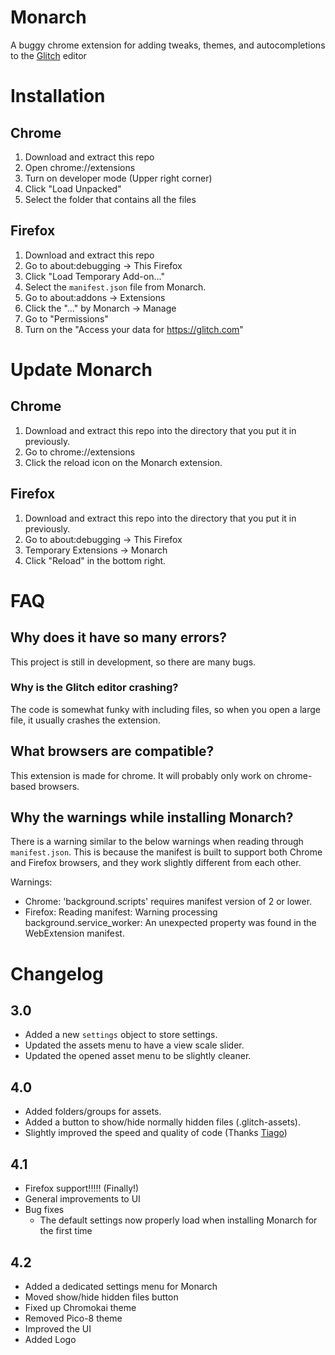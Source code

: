 # Monarch
A buggy chrome extension for adding tweaks, themes, and autocompletions to the [Glitch](https://glitch.com) editor

# Installation

## Chrome
1. Download and extract this repo
2. Open chrome://extensions
3. Turn on developer mode (Upper right corner)
4. Click "Load Unpacked"
5. Select the folder that contains all the files

## Firefox
1. Download and extract this repo
2. Go to about:debugging -> This Firefox
3. Click "Load Temporary Add-on..."
4. Select the `manifest.json` file from Monarch.
5. Go to about:addons -> Extensions
6. Click the "..." by Monarch -> Manage
7. Go to "Permissions"
8. Turn on the "Access your data for https://glitch.com"

# Update Monarch

## Chrome
1. Download and extract this repo into the directory that you put it in previously.
2. Go to chrome://extensions
3. Click the reload icon on the Monarch extension.

## Firefox
1. Download and extract this repo into the directory that you put it in previously.
2. Go to about:debugging -> This Firefox
3. Temporary Extensions -> Monarch
3. Click "Reload" in the bottom right.

# FAQ
## Why does it have so many errors?
This project is still in development, so there are many bugs.

### Why is the Glitch editor crashing?
The code is somewhat funky with including files, so when you open a large file, it usually crashes the extension.

## What browsers are compatible?
This extension is made for chrome. It will probably only work on chrome-based browsers.

## Why the warnings while installing Monarch?
There is a warning similar to the below warnings when reading through `manifest.json`. This is because the manifest is built to support both Chrome and Firefox browsers, and they work slightly different from each other.

Warnings:
- Chrome: 'background.scripts' requires manifest version of 2 or lower.
- Firefox: Reading manifest: Warning processing background.service_worker: An unexpected property was found in the WebExtension manifest.

# Changelog
## 3.0
- Added a new `settings` object to store settings.
- Updated the assets menu to have a view scale slider.
- Updated the opened asset menu to be slightly cleaner.

## 4.0
- Added folders/groups for assets.
- Added a button to show/hide normally hidden files (.glitch-assets).
- Slightly improved the speed and quality of code (Thanks [Tiago](https://github.com/tiagorangel2011/))

## 4.1
- Firefox support!!!!! (Finally!)
- General improvements to UI
- Bug fixes
  - The default settings now properly load when installing Monarch for the first time

## 4.2
- Added a dedicated settings menu for Monarch
- Moved show/hide hidden files button
- Fixed up Chromokai theme
- Removed Pico-8 theme
- Improved the UI
- Added Logo